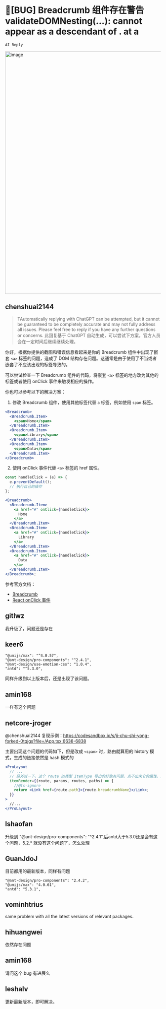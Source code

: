 # 🐛[BUG] Breadcrumb 组件存在警告 validateDOMNesting(...): <a> cannot appear as a descendant of <a>. at a

`AI Reply`

<img width="782" alt="image" src="https://user-images.githubusercontent.com/30397655/224313258-3568026f-eef4-45cd-898b-b6b4bab99645.png">

## chenshuai2144

> TAutomatically replying with ChatGPT can be attempted, but it cannot be guaranteed to be completely accurate and may not fully address all issues. Please feel free to reply if you have any further questions or concerns.
> 此回复基于 ChatGPT 自动生成，可以尝试下方案，官方人员会在一定时间后继续继续处理。

你好，根据你提供的截图和错误信息看起来是你的 Breadcrumb 组件中出现了嵌套 `<a>` 标签的问题，造成了 DOM 结构存在问题。这通常是由于使用了不当或者嵌套了不应该出现的标签导致的。

可以尝试检查一下 Breadcrumb 组件的代码，将嵌套 `<a>` 标签的地方改为其他的标签或者使用 onClick 事件来触发相应的操作。

你也可以参考以下的解决方案：

1. 修改 Breadcrumb 组件，使用其他标签代替 `a` 标签，例如使用 `span` 标签。

```jsx
<Breadcrumb>
  <Breadcrumb.Item>
    <span>Home</span>
  </Breadcrumb.Item>
  <Breadcrumb.Item>
    <span>Library</span>
  </Breadcrumb.Item>
  <Breadcrumb.Item>
    <span>Data</span>
  </Breadcrumb.Item>
</Breadcrumb>
```

2. 使用 onClick 事件代替 `<a>` 标签的 href 属性。

```jsx
const handleClick = (e) => {
  e.preventDefault();
  // 执行自己的操作
};

<Breadcrumb>
  <Breadcrumb.Item>
    <a href="#" onClick={handleClick}>
      Home
    </a>
  </Breadcrumb.Item>
  <Breadcrumb.Item>
    <a href="#" onClick={handleClick}>
      Library
    </a>
  </Breadcrumb.Item>
  <Breadcrumb.Item>
    <a href="#" onClick={handleClick}>
      Data
    </a>
  </Breadcrumb.Item>
</Breadcrumb>;
```

参考官方文档：

- [Breadcrumb](https://ant.design/components/breadcrumb-cn/)
- [React onClick 事件](https://reactjs.org/docs/handling-events.html)

## gitlwz

我升级了，问题还是存在

## keer6

    "@umijs/max": "^4.0.57",
    "@ant-design/pro-components": "^2.4.1",
    "@ant-design/use-emotion-css": "1.0.4",
    "antd": "^5.3.0",

同样升级到以上版本后，还是出现了该问题。

## amin168

一样有这个问题

## netcore-jroger

@chenshuai2144
复现示例：https://codesandbox.io/s/ji-chu-shi-yong-forked-0tqjgs?file=/App.tsx:6638-6838

主要出现这个问题的代码如下，但是改成 `<span>` 时，路由就算用的 history 模式，生成的链接依然是 hash 模式的

```jsx
<ProLayout
  // ...
  // 另外说一下，这个 route 的类型 ItemType 导出的好像有问题，点不出来它的属性，只能暂时用 @ts-ignore
  itemRender={(route, params, routes, paths) => {
    //@ts-ignore
    return <Link href={route.path}>{route.breadcrumbName}</Link>;
  }}
>
  //...
</ProLayout>
```

## lshaofan

升级到 "@ant-design/pro-components": "^2.4.1",后antd大于5.3.0还是会有这个问题，5.2.\* 就没有这个问题了，怎么处理

## GuanJdoJ

目前都用的最新版本，同样有问题

```
"@ant-design/pro-components": "2.4.2",
"@umijs/max": "4.0.61",
"antd": "5.3.1",
```

## vominhtrius

same problem with all the latest versions of relevant packages.

## hihuangwei

依然存在问题

## amin168

请问这个 bug 有进展么

## leshalv

更新最新版本，即可解决。
